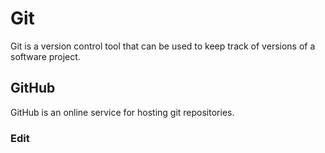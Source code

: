 # Git

Git is a version control tool that can be used to keep track of versions of a software project.

## GitHub

GitHub is an online service for hosting git repositories.

### Edit